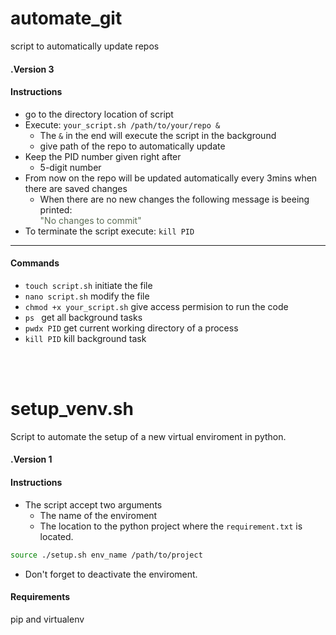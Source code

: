 # automate_git
script to automatically update repos

#### .Version 3
#### Instructions
* go to the directory location of script
* Execute: `your_script.sh /path/to/your/repo &`
    * The `&` in the end will execute the script in the background
    * give path of the repo to automatically update
* Keep the PID number given right after
    * 5-digit number
* From now on the repo will be updated automatically every 3mins when there are saved changes
    * When there are no new changes the following message is beeing printed:\
    <span style="color:#5C6C54">"No changes to commit"</span> 
* To terminate the script execute:  `kill PID`




___


#### Commands
* `touch script.sh`			   initiate the file 
* `nano script.sh`				modify the file
* `chmod +x your_script.sh` 	give access permision to run the code
* `ps `					         get all background tasks
* `pwdx PID`                  get current working directory of a process
* `kill PID`					   kill background task


<br/><br/> 
# setup_venv.sh

Script to automate the setup of a new virtual enviroment in python.
#### .Version 1
#### Instructions
* The script accept two arguments
    * The name of the enviroment
    * The location to the python project where the `requirement.txt` is located.
 
 ```bash 
 source ./setup.sh env_name /path/to/project
 ```

* Don't forget to deactivate the enviroment.

#### Requirements
pip and virtualenv